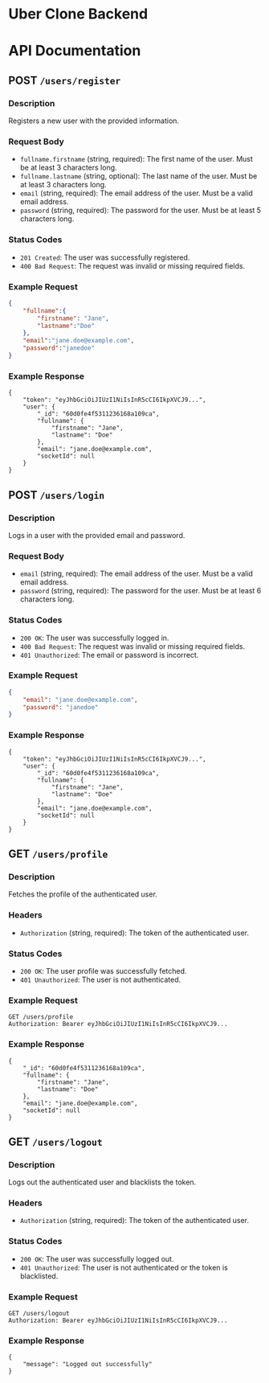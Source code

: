 # Uber Clone Backend

# API Documentation

## POST `/users/register`

### Description
Registers a new user with the provided information.

### Request Body
- `fullname.firstname` (string, required): The first name of the user. Must be at least 3 characters long.
- `fullname.lastname` (string, optional): The last name of the user. Must be at least 3 characters long.
- `email` (string, required): The email address of the user. Must be a valid email address.
- `password` (string, required): The password for the user. Must be at least 5 characters long.

### Status Codes
- `201 Created`: The user was successfully registered.
- `400 Bad Request`: The request was invalid or missing required fields.

### Example Request
```json
{
    "fullname":{
        "firstname": "Jane",
        "lastname":"Doe"
    },
    "email":"jane.doe@example.com",
    "password":"janedoe"
}
```
### Example Response
```
{
    "token": "eyJhbGciOiJIUzI1NiIsInR5cCI6IkpXVCJ9...",
    "user": {
        "_id": "60d0fe4f5311236168a109ca",
        "fullname": {
            "firstname": "Jane",
            "lastname": "Doe"
        },
        "email": "jane.doe@example.com",
        "socketId": null
    }
}
```

## POST `/users/login`

### Description
Logs in a user with the provided email and password.

### Request Body
- `email` (string, required): The email address of the user. Must be a valid email address.
- `password` (string, required): The password for the user. Must be at least 6 characters long.

### Status Codes
- `200 OK`: The user was successfully logged in.
- `400 Bad Request`: The request was invalid or missing required fields.
- `401 Unauthorized`: The email or password is incorrect.

### Example Request
```json
{
    "email": "jane.doe@example.com",
    "password": "janedoe"
}
```
### Example Response
```
{
    "token": "eyJhbGciOiJIUzI1NiIsInR5cCI6IkpXVCJ9...",
    "user": {
        "_id": "60d0fe4f5311236168a109ca",
        "fullname": {
            "firstname": "Jane",
            "lastname": "Doe"
        },
        "email": "jane.doe@example.com",
        "socketId": null
    }
}    
```

## GET `/users/profile`

### Description
Fetches the profile of the authenticated user.

### Headers
- `Authorization` (string, required): The token of the authenticated user.

### Status Codes
- `200 OK`: The user profile was successfully fetched.
- `401 Unauthorized`: The user is not authenticated.

### Example Request
```
GET /users/profile
Authorization: Bearer eyJhbGciOiJIUzI1NiIsInR5cCI6IkpXVCJ9...
```
### Example Response
```
{
    "_id": "60d0fe4f5311236168a109ca",
    "fullname": {
        "firstname": "Jane",
        "lastname": "Doe"
    },
    "email": "jane.doe@example.com",
    "socketId": null
}
```

## GET `/users/logout`

### Description
Logs out the authenticated user and blacklists the token.

### Headers
- `Authorization` (string, required): The token of the authenticated user.

### Status Codes
- `200 OK`: The user was successfully logged out.
- `401 Unauthorized`: The user is not authenticated or the token is blacklisted.

### Example Request
```
GET /users/logout
Authorization: Bearer eyJhbGciOiJIUzI1NiIsInR5cCI6IkpXVCJ9...
```
### Example Response
```
{
    "message": "Logged out successfully"
}
```
